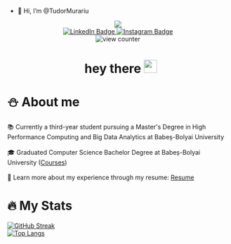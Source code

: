 - 👋 Hi, I’m @TudorMurariu
<div id="header" align="center">
  <img src="https://user-images.githubusercontent.com/30391543/222987029-a6f65b87-1823-4b47-9f2a-8ad3b7aba436.png"/>
</div>
<div id="badges" align="center">
  <a href="https://www.linkedin.com/in/tudor-cristian-murariu-b41b671a7/">
    <img src="https://img.shields.io/badge/LinkedIn-blue?style=for-the-badge&logo=linkedin&logoColor=white" alt="LinkedIn Badge"/>
  </a>
  <a href="https://www.instagram.com/tudor.mw/">
    <img src="https://img.shields.io/badge/Instagram-%23E4405F?style=for-the-badge&logo=Instagram&logoColor=white" alt="Instagram Badge"/>
  </a>
  <br>
  <img src="https://komarev.com/ghpvc/?username=TudorMurariu&style=flat-square&color=orange" alt="view counter"/>
  <h1>
  &nbsp;&nbsp;hey there
  <img src="https://media.giphy.com/media/hvRJCLFzcasrR4ia7z/giphy.gif" width="30px"/>
  </h1>
</div>

# ⛄️ About me 
📚 Currently a third-year student pursuing a Master's Degree in High Performance Computing and Big Data Analytics at Babeș-Bolyai University <br> <br>
🎓 Graduated Computer Science Bachelor Degree at Babeș-Bolyai University ([Courses](https://github.com/TudorMurariu/UBB-INFO)) <br> <br>
📃 Learn more about my experience through my resume: [Resume](https://github.com/TudorMurariu/CV-stuff/blob/main/CV_MURARIU%20TUDOR%20CRISTIAN.pdf) <br>

# :fire: My Stats 
[![GitHub Streak](http://github-readme-streak-stats.herokuapp.com?user=TudorMurariu&theme=dark&background=000000)](https://git.io/streak-stats) <br>
[![Top Langs](https://github-readme-stats.vercel.app/api/top-langs/?username=TudorMurariu&theme=dark&hide_progress=true)](https://github.com/anuraghazra/github-readme-stats)
